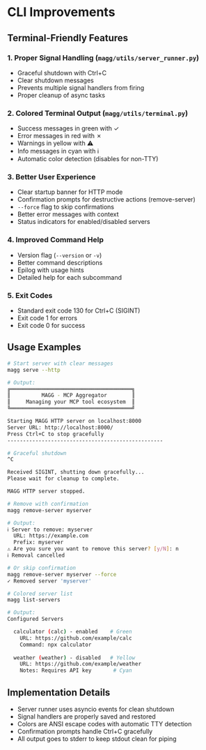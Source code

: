 # CLI Improvements

## Terminal-Friendly Features

### 1. **Proper Signal Handling** (`magg/utils/server_runner.py`)
- Graceful shutdown with Ctrl+C
- Clear shutdown messages
- Prevents multiple signal handlers from firing
- Proper cleanup of async tasks

### 2. **Colored Terminal Output** (`magg/utils/terminal.py`)
- Success messages in green with ✓
- Error messages in red with ✗
- Warnings in yellow with ⚠
- Info messages in cyan with ℹ
- Automatic color detection (disables for non-TTY)

### 3. **Better User Experience**
- Clear startup banner for HTTP mode
- Confirmation prompts for destructive actions (remove-server)
- `--force` flag to skip confirmations
- Better error messages with context
- Status indicators for enabled/disabled servers

### 4. **Improved Command Help**
- Version flag (`--version` or `-v`)
- Better command descriptions
- Epilog with usage hints
- Detailed help for each subcommand

### 5. **Exit Codes**
- Standard exit code 130 for Ctrl+C (SIGINT)
- Exit code 1 for errors
- Exit code 0 for success

## Usage Examples

```bash
# Start server with clear messages
magg serve --http

# Output:
╔═══════════════════════════════════════╗
║          MAGG - MCP Aggregator        ║
║     Managing your MCP tool ecosystem  ║
╚═══════════════════════════════════════╝

Starting MAGG HTTP server on localhost:8000
Server URL: http://localhost:8000/
Press Ctrl+C to stop gracefully
--------------------------------------------------

# Graceful shutdown
^C

Received SIGINT, shutting down gracefully...
Please wait for cleanup to complete.

MAGG HTTP server stopped.
```

```bash
# Remove with confirmation
magg remove-server myserver

# Output:
ℹ Server to remove: myserver
  URL: https://example.com
  Prefix: myserver
⚠ Are you sure you want to remove this server? [y/N]: n
ℹ Removal cancelled

# Or skip confirmation
magg remove-server myserver --force
✓ Removed server 'myserver'
```

```bash
# Colored server list
magg list-servers

# Output:
Configured Servers

  calculator (calc) - enabled    # Green
    URL: https://github.com/example/calc
    Command: npx calculator
    
  weather (weather) - disabled   # Yellow  
    URL: https://github.com/example/weather
    Notes: Requires API key       # Cyan
```

## Implementation Details

- Server runner uses asyncio events for clean shutdown
- Signal handlers are properly saved and restored
- Colors are ANSI escape codes with automatic TTY detection
- Confirmation prompts handle Ctrl+C gracefully
- All output goes to stderr to keep stdout clean for piping